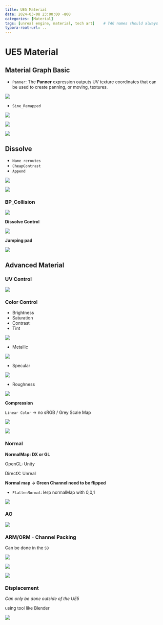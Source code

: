 ```yaml
---
title: UE5 Material
date: 2024-03-08 23:00:00 -800
categories: [Material]
tags: [unreal engine, material, tech art]    # TAG names should always be lowercase
typora-root-url: ..
---
```


# UE5 Material

## Material Graph Basic

- `Panner`: The **Panner** expression outputs UV texture coordinates that can be used to create panning, or moving, textures.

![](/assets/pic/panner.png)

- `Sine_Remapped`

  

![](/assets/pic/sineRemapped.png)

![](/assets/pic/fireball.png)

![](/assets/pic/fireball.gif)

## Dissolve

- `Name reroutes`
- `CheapContrast`
- `Append`

![](/assets/pic/Dissolve.png)

![](/assets/pic/Dissolve.gif)

### BP_Collision

![](/assets/pic/Dissolve_test.gif)

**Dissolve Control**

![](/assets/pic/20240309180935.png)

**Jumping pad**

![](/assets/pic/20240309181029.png)

## Advanced Material

### UV Control

![](/assets/pic/20240309195836.png)

### Color Control

- Brightness
- Saturation
- Contrast
- Tint

![](/assets/pic/20240310000508.png)

- Metallic

![](/assets/pic/20240310004111.png)

- Specular

![](/assets/pic/20240310005701.png)

- Roughness

![](/assets/pic/20240310011857.png)

**Compression**

`Linear Color` -> no sRGB / Grey Scale Map

![](/assets/pic/20240310133027.png)

![](/assets/pic/20240310133338.png)

### Normal

**NormalMap: DX or GL**

OpenGL: Unity

DirectX: Unreal

**Normal map -> Green Channel need to be flipped**

- `FlattenNormal`: lerp normalMap with 0,0,1

![](/assets/pic/20240310135148.png)

### AO

![](/assets/pic/20240310152650.png)

### ARM/ORM - Channel Packing

Can be done in the `SD`

![](/assets/pic/153521.png)

![](/assets/pic/20240310160616.png)

![](/assets/pic/20240310160647.png)

### Displacement

*Can only be done outside of the UE5*

using tool like Blender

![](/assets/pic/20240310161644.png)
